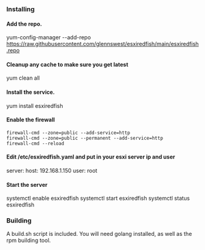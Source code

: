 


### Installing 
#### Add the repo.  
  yum-config-manager --add-repo https://raw.githubusercontent.com/glennswest/esxiredfish/main/esxiredfish.repo  
#### Cleanup any cache to make sure you get latest
  yum clean all
#### Install the service.  
 yum install esxiredfish 
#### Enable the firewall 
    firewall-cmd --zone=public --add-service=http
    firewall-cmd --zone=public --permanent --add-service=http
    firewall-cmd --reload
#### Edit /etc/esxiredfish.yaml and put in your esxi server ip and user 
server: 
  host: 192.168.1.150 
  user: root 
#### Start the server
systemctl enable esxiredfish
systemctl start esxiredfish
systemctl status esxiredfish




### Building 
A build.sh script is included. 
You will need golang installed, as well as the rpm building tool. 

